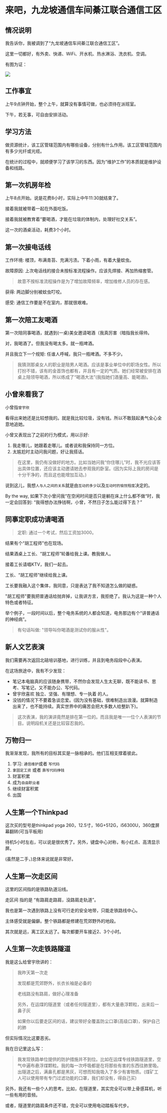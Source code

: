 # 来吧，九龙坡通信车间綦江联合通信工区

## 情况说明

我告诉你，我被调到了“九龙坡通信车间綦江联合通信工区”。

这里一切都好，有外卖、快递、WiFi、开水机、热水淋浴、洗衣机、空调。

有图为证：

![](.gitbook/assets/97fa9c2b7f4f77c4e32d2baa02a8b27a0222e5132c1999a805f3c10b6dd7aa10.jpg)

## 工作事宜

上午9点钟开始，整个上午，就算没有事情可做，也必须待在派班室。

下午，若无事，可自由安排活动。

## 学习方法

做资源统计，该工区管辖范围内有哪些设备，分别有什么作用。该工区管辖范围内有多少光纤或光缆。

在统计的过程中，就顺便学习了该学习的东西。因为“维护工作”的本质就是维护设备和线路。

## 第一次机房年检

上午8点开始。说是花费8小时，实际上中午11:30就结束了。

接着我就被带着一起在外面吃饭。

接着我就被教育着“要喝酒，才能在垃圾的体制内，处理好社交关系”。

这一次的酒桌活动，耗费3个小时。

## 第一次接电话线

工作环境: 楼顶，布满青苔、充满污渍。下着小雨，有着大量蚊虫。

故障原因: 上次电话线的接合未按标准流程操作。应该先焊接、再加热缩套管。

> 故意不按标准流程操作是为了增加故障频率，增加维修人员的存在感。

获得: 两边脚分别被蚊虫叮咬。

感受: 通信工作要是不在室内，那就很艰难。

## 第一次陪工友喝酒

第一次陪同事喝酒，就遇到\(一桌\)美女邀请喝酒（我真厉害（暗指我长得帅。

对，我喝酒了。但我没有喝太多。就一瓶啤酒。

并且我立下一个规矩: 任谁人呼喊，我只一瓶啤酒。不多不少。

> 我猜测那桌女人的职业是陪男人喝酒。应该是事业单位中的职场女性。所以打扮不错，该有的金首饰也都有，并且有一定的气质。她们经常被安排在酒桌上陪领导喝酒，所以练成了“喝酒大法”\(我指她们酒量高、能喝酒\)。

## 小曾来看我了

小曾指`曾宇欣` 

看得出来她还是比较想我的。就是我比较垃圾，没有钱。所以不敢鼓起勇气全心全意地追她。

小曾又表现出了之前的行为模式，用以示好:

1. 我走哪儿，她跟着走哪儿。或者说和我保持同一方位。
2. 太尴尬时主动问我问题，好让我搭话。

> 在这里，我仍有没做好的地方。比如当她问我“你住哪儿”时，我不光应该答出具体位置，还应该主动邀请她去参观我的卧室。\(因为实际上我的房间是十分干净的，而且这也能增加互动。\)

说到这儿，我想`人与人之间的关系`就是由`互动的多少`以及`互动时的愉悦程度`决定的。

By the way, 如果下次小曾问我“在空闲时间是否只是躺在床上什么都不做“时，我一定会回答到: “我得想办法挣钱啊，小曾，不然日子怎么能过得下去？”

## 同事定职成功请喝酒

> 定职: 通过一个考试，然后工资加3000。

结果有个“胡工程师”也在现场。

结果酒桌上工长、“胡工程师”轮番给我上课。教我做人。

接着工长请唱KTV，我们一起去。

工长、“胡工程师”继续给我上课。

工长要我融入这个集体，我同意，只是表达了我不知道怎么做的疑惑。

"胡工程师"要我把普通话给抛弃掉，让我讲方言，我拒绝了。我认为这是一种个人特色或者特征。

举个例子，一段时间以后，整个电务系统的人都会知道，电务那边有个“讲普通话的神经病”。

> 有句话叫做: "领导叫你喝酒是测试你的服从性"。

## 新人文艺表演

我们需要再次返回北碚培训基地，进行训练，并且到电务段段中心表演。

在这场旅途中，我有不少发现：

* 笔记本电脑真的应该随身携带，不然你会发现人生太无聊，既不能读书、思考、写笔记，又不能办公、写代码。
* 曾宇欣喜欢 独立、坚强、有理想、专一执着 的人。
* 没钱的情况下不要着急谈恋爱。\(因为没有基础，很难制造出浪漫。就算制造出来了，也不能持续。真实世界中的痛苦会把大多数人给整趴下\)。

> 这次表演，我的演讲竟然是排在第一位的。而且我是唯一一位个人表演的节目。说明段机关还是比较容忍我的。

## 万物归一

我渐渐发现，我所有的目标其实是一脉相承的。他们互相支撑着彼此。

1. 学习: `通信维护`或者 `写代码`
2. `拿固定工资` 或者 `靠写代码挣钱`
3. 财富积累
4. 成为`自由职业者`
5. 继续财富积累
6. 出国

## 人生第一个Thinkpad

这次买的型号是thinkpad yoga 260，12.5寸，16G+512G，i56300U，360度屏幕翻转\(可当平板用\)

待机5小时左右，可以说是很优秀了。另外，键盘中心对称，有小红点、高清显示屏。

\(虽然是二手，\)总体来说就是非常好。

## 人生第一次走区间

这里的区间指的是铁路轨道沿线。

走区间 指的是 “有路肩走路肩，没路肩走轨道”。

我也是第一次遇到铁路上没有可行走的安全地带，只能走铁路线中心。

主体感受就是偏僻。整个铁路都是修建在荒郊野外的地段。

其次就是远，离工区太远了。每次都要开车接近2、3个小时。

## 人生第一次走铁路隧道

我是这么给曾宇欣讲的：

> 我昨天第一次走
>
> 发现都是荒郊野外，长衣长袖是必备的
>
> 老线路没有路肩，做好心理准备
>
> 另外，在运煤的隧道里（或者任何隧道里），都有大量悬浮颗粒，出来后一鼻子灰
>
> 如果你以后要走区间的话，建议带好全覆盖防尘口罩\(高级口罩\)，保护自己的肺

但实际情况比这要恶劣。

我在日记里这么写：

> 我发现铁路单位提供的防护措施并不到位。比如在运煤专线铁路隧道里，空气中遍布悬浮煤颗粒。我的每一次呼吸都是在将那些有害的东西往肺里吸。出隧道之后，满鼻孔都是黑灰，可想而知我吸入了多少有害物质。\(煤矿工人可以使用带有专门过滤功能的口罩，我们却没有，得自己买\)

另外，我还有一些个人的思考。比如，在隧道里，其实完全可以带上骨感耳机，听一些有用的音频。

或者，隧道里的路肩条件还不错，完全可以使用电动踏板车代步。


